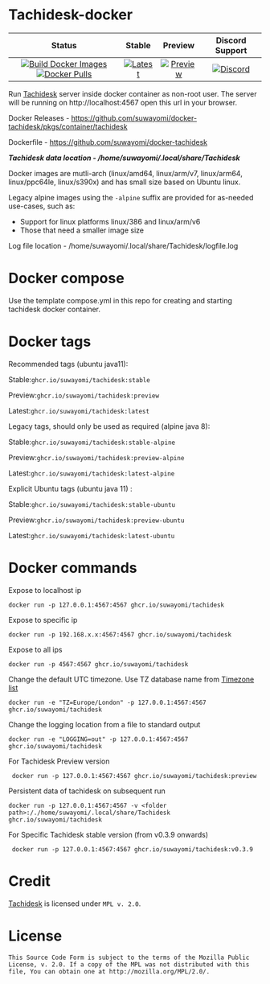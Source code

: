 # Tachidesk-docker

| Status | Stable |Preview | Discord Support|
|:-:|:-:|:-:|:-:|
| [![Build Docker Images](https://github.com/suwayomi/docker-tachidesk/actions/workflows/build_container_images.yml/badge.svg)](https://github.com/suwayomi/docker-tachidesk/actions/workflows/build_container_images.yml) [![Docker Pulls](https://img.shields.io/badge/dynamic/json?url=https://github.com/suwayomi/docker-tachidesk/raw/main/scripts/tachidesk_version.json&label=docker_pulls&query=$.total_downloads&color=blue)](https://github.com/orgs/suwayomi/packages/container/package/tachidesk) | [![Latest](https://img.shields.io/badge/dynamic/json?url=https://github.com/suwayomi/docker-tachidesk/raw/main/scripts/tachidesk_version.json&label=version&query=$.stable&color=blue)](https://github.com/orgs/suwayomi/packages/container/package/tachidesk/) | [![Preview](https://img.shields.io/badge/dynamic/json?url=https://github.com/suwayomi/docker-tachidesk/raw/main/scripts/tachidesk_version.json&label=version&query=$.preview&color=blue)](https://github.com/orgs/suwayomi/packages/container/package/tachidesk) | [![Discord](https://img.shields.io/discord/801021177333940224.svg?label=discord&labelColor=7289da&color=2c2f33&style=flat)](https://discord.gg/DDZdqZWaHA) |

Run [Tachidesk](https://github.com/Suwayomi/Tachidesk) server inside docker container as non-root user. The server will be running on http://localhost:4567 open this url in your browser.

Docker Releases - https://github.com/suwayomi/docker-tachidesk/pkgs/container/tachidesk

Dockerfile - https://github.com/suwayomi/docker-tachidesk

_**Tachidesk data location - /home/suwayomi/.local/share/Tachidesk**_

Docker images are mutli-arch (linux/amd64, linux/arm/v7, linux/arm64, linux/ppc64le, linux/s390x) and has small size based on Ubuntu linux.

Legacy alpine images using the `-alpine` suffix are provided for as-needed use-cases, such as:
- Support for linux platforms linux/386 and linux/arm/v6
- Those that need a smaller image size

Log file location - /home/suwayomi/.local/share/Tachidesk/logfile.log

# Docker compose
Use the template compose.yml in this repo for creating and starting tachidesk docker container.  

# Docker tags

Recommended tags (ubuntu java11):

Stable:`ghcr.io/suwayomi/tachidesk:stable`

Preview:`ghcr.io/suwayomi/tachidesk:preview`

Latest:`ghcr.io/suwayomi/tachidesk:latest`



Legacy tags, should only be used as required (alpine java 8):

Stable:`ghcr.io/suwayomi/tachidesk:stable-alpine`

Preview:`ghcr.io/suwayomi/tachidesk:preview-alpine`

Latest:`ghcr.io/suwayomi/tachidesk:latest-alpine`



Explicit Ubuntu tags (ubuntu java 11) :

Stable:`ghcr.io/suwayomi/tachidesk:stable-ubuntu`

Preview:`ghcr.io/suwayomi/tachidesk:preview-ubuntu`

Latest:`ghcr.io/suwayomi/tachidesk:latest-ubuntu`

# Docker commands

Expose to localhost ip

    docker run -p 127.0.0.1:4567:4567 ghcr.io/suwayomi/tachidesk

Expose to specific ip

    docker run -p 192.168.x.x:4567:4567 ghcr.io/suwayomi/tachidesk

Expose to all ips

    docker run -p 4567:4567 ghcr.io/suwayomi/tachidesk

Change the default UTC timezone. Use TZ database name from [Timezone list](https://en.wikipedia.org/wiki/List_of_tz_database_time_zones)

    docker run -e "TZ=Europe/London" -p 127.0.0.1:4567:4567 ghcr.io/suwayomi/tachidesk

Change the logging location from a file to standard output

    docker run -e "LOGGING=out" -p 127.0.0.1:4567:4567 ghcr.io/suwayomi/tachidesk
	
For Tachidesk Preview version

     docker run -p 127.0.0.1:4567:4567 ghcr.io/suwayomi/tachidesk:preview

Persistent data of tachidesk on subsequent run

    docker run -p 127.0.0.1:4567:4567 -v <folder path>:/./home/suwayomi/.local/share/Tachidesk ghcr.io/suwayomi/tachidesk   
	 
For Specific Tachidesk stable version (from v0.3.9 onwards)

     docker run -p 127.0.0.1:4567:4567 ghcr.io/suwayomi/tachidesk:v0.3.9

# Credit

[Tachidesk](https://github.com/Suwayomi/Tachidesk) is licensed under `MPL v. 2.0`.

# License

    This Source Code Form is subject to the terms of the Mozilla Public
    License, v. 2.0. If a copy of the MPL was not distributed with this
    file, You can obtain one at http://mozilla.org/MPL/2.0/.
